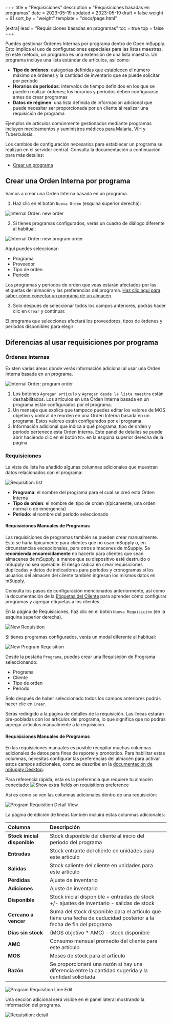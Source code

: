 +++
title = "Requisiciones"
description = "Requisiciones basadas en programas"
date = 2023-05-19
updated = 2023-05-19
draft = false
weight = 61
sort_by = "weight"
template = "docs/page.html"

[extra]
lead = "Requisiciones basadas en programas"
toc = true
top = false
+++

Puedes gestionar Órdenes Internas por programa dentro de Open mSupply. Esto implica el uso de configuraciones especiales para las listas maestras. En este método, un programa es una extensión de una lista maestra. Un programa incluye una lista estándar de artículos, así como:

- **Tipo de órdenes**:  categorías definidas que establecen el número máximo de órdenes y la cantidad de inventario que se puede solicitar por período
- **Horarios de períodos**: intervalos de tiempo definidos en los que se pueden realizar órdenes; los horarios y períodos deben configurarse antes de crear programas
- **Datos de régimen**: una lista definida de información adicional que puede necesitar ser proporcionada por un cliente al realizar una requisición de programa

Ejemplos de artículos comúnmente gestionados mediante programas incluyen medicamentos y suministros médicos para Malaria, VIH y Tuberculosis.

Los cambios de configuración necesarios para establecer un programa se realizan en el servidor central. Consulta la documentación a continuación para más detalles:

- [Crear un programa](https://docs.msupply.org.nz/items:programs#creating_a_program)

## Crear una Orden Interna por programa

Vamos a crear una Orden Interna basada en un programa.

1. Haz clic en el botón `Nueva Orden` (esquina superior derecha):

![Internal Order: new order](images/intord_newreqbutton.png)

2. Si tienes programas configurados, verás un cuadro de diálogo diferente al habitual:

![Internal Order: new program order](images/new_internal_order.png)

Aquí puedes seleccionar:

- Programa
- Proveedor
- Tipo de orden
- Periodo

Los programas y períodos de orden que veas estarán afectados por las etiquetas del almacén y las preferencias del programa. [Haz clic aquí para saber cómo conectar un programa de un almacén](https://docs.msupply.org.nz/items:programs#connecting_a_program_to_a_store).

3. Solo después de seleccionar todos los campos anteriores, podrás hacer clic en `Crear` y continuar.

<div class="nota">El programa que selecciones afectará los proveedores, tipos de órdenes y períodos disponibles para elegir</div>

## Diferencias al usar requisiciones por programa

### Órdenes Internas

Existen varias áreas donde verás información adicional al usar una Orden Interna basada en un programa.

![Internal Order: program order](images/internal_order_detail.png)

1. Los botones `Agregar artículo` y `Agregar desde la lista maestra` están deshabilitados. Los artículos en una Orden Interna basada en un programa están configurados por el programa.
2. Un mensaje que explica que tampoco puedes editar los valores de MOS objetivo y umbral de reorden en una Orden Interna basada en un programa. Estos valores están configurados por el programa.
3. Información adicional que indica a qué programa, tipo de orden y período pertenece esta Orden Interna. Este panel de detalles se puede abrir haciendo clic en el botón `Más` en la esquina superior derecha de la página.

### Requisiciones

La vista de lista ha añadido algunas columnas adicionales que muestran datos relacionados con el programa:

![Requisition: list](images/requisition-list.png)

- **Programa**: el nombre del programa para el cual se creó esta Orden Interna
- **Tipo de orden**: el nombre del tipo de orden (típicamente, una orden normal o de emergencia)
- **Periodo**: el nombre del período seleccionado

#### Requisiciones Manuales de Programas

Las requisiciones de programas también se pueden crear manualmente. Esto se haría típicamente para clientes que no usan mSupply o, en circunstancias excepcionales, para otros almacenes de mSupply. Se **recomienda encarecidamente** no hacerlo para clientes que sean almacenes de mSupply, a menos que su dispositivo esté destruido o mSupply no sea operable. El riesgo radica en crear requisiciones duplicadas y datos de indicadores para períodos y cronogramas si los usuarios del almacén del cliente también ingresan los mismos datos en mSupply.

Consulta los pasos de configuración mencionados anteriormente, así como la documentación de la [Etiquetas del Cliente](https://docs.msupply.org.nz/names:adding_and_editing#tags_tab)
para aprender cómo configurar programas y agregar etiquetas a los clientes.

En la página de Requisiciones, haz clic en el botón `Nueva Requisición`  (en la esquina superior derecha).

![New Requisition](images/add_requisition_button.png)

Si tienes programas configurados, verás un modal diferente al habitual:

![New Program Requisition](images/add_program_requisition.png)

Desde la pestaña `Programa`, puedes crear una Requisición de Programa seleccionando:

- Programa
- Cliente
- Tipo de orden
- Periodo

Solo después de haber seleccionado todos los campos anteriores podrás hacer clic en `Crear`.

Serás redirigido a la página de detalles de la requisición. Las líneas estarán pre-pobladas con los artículos del programa, lo que significa que no podrás agregar artículos manualmente a la requisición.

#### Requisiciones Manuales de Programas

En las requisiciones manuales es posible recopilar muchas columnas adicionales de datos para fines de reporte y pronóstico. Para habilitar estas columnas, necesitas configurar las preferencias del almacén para activar estos campos adicionales, como se describe en la [documentación de mSupply Desktop](https://docs.msupply.org.nz/other_stuff:virtual_stores#preferences_tab).

Para referencia rápida, esta es la preferencia que requiere tu almacén conectado:
![Show extra fields on requisitions preference](images/show_extra_fields_on_requisitions.png)

Así es como se ven las columnas adicionales dentro de una requisición:

![Program Requisition Detail
View](images/program_requisition_detail_view.gif)

La página de edición de líneas también incluirá estas columnas adicionales:

| Columna                      | Descripción                                                                                                  |
| :------------------------ | :----------------------------------------------------------------------------------------------------------- |
| **Stock inicial disponible** | Stock disponible del cliente al inicio del período del programa                                              |
| **Entradas**                 | Stock entrante del cliente en unidades para este artículo                                                         |
| **Salidas**                  | Stock saliente del cliente en unidades para este artículo                                                         |
| **Pérdidas**                 | Ajuste de inventario                                                                                         |
| **Adiciones**                | Ajuste de inventario                                                                                         |
| **Disponible**               | Stock inicial disponible + entradas de stock +/- ajustes de inventario - salidas de stock                             |
| **Cercano a vencer**         | Suma del stock disponible para el artículo que tiene una fecha de caducidad posterior a la fecha de fin del programa                      |
| **Días sin stock**           | (MOS objetivo \* AMC) -  stock disponible                                                                        |
| **AMC**                      | Consumo mensual promedio del cliente para este artículo                                                     |
| **MOS**                      | Meses de stock para el artículo                                                                                 |
| **Razón**                    | Se proporcionará una razón si hay una diferencia entre la cantidad sugerida y la cantidad solicitada |

![Program Requisition Line
Edit](images/program_requisition_line_edit.png)

Una sección adicional será visible en el panel lateral mostrando la información del programa.

![Requisition: detail](images/requisition-detail.png)
